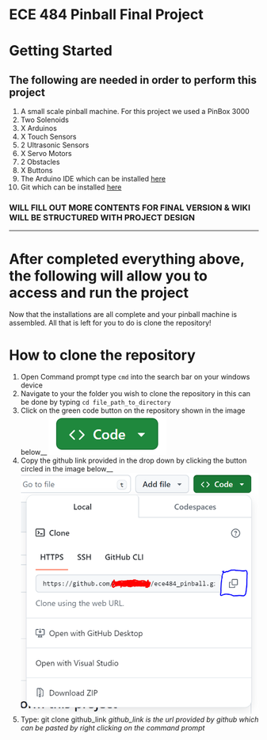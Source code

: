 # ECE 484 Pinball Final Project

# Getting Started
## The following are needed in order to perform this project
1. A small scale pinball machine. For this project we used a PinBox 3000
2. Two Solenoids
3. X Arduinos
4. X Touch Sensors
5. 2 Ultrasonic Sensors
6. X Servo Motors
7. 2 Obstacles
8. X Buttons
9. The Arduino IDE which can be installed [here](https://www.arduino.cc/en/software)
10. Git which can be installed [here](https://git-scm.com/downloads)

### WILL FILL OUT MORE CONTENTS FOR FINAL VERSION & WIKI WILL BE STRUCTURED WITH PROJECT DESIGN

---

# After completed everything above, the following will allow you to access and run the project
Now that the installations are all complete and your pinball machine is assembled. All that is left for you to do is clone the repository!

# How to clone the repository
1. Open Command prompt type `cmd` into the search bar on your windows device
2. Navigate to your the folder you wish to clone the repository in this can be done by typing `cd file_path_to_directory`
3. Click on the green code button on the repository shown in the image below__
![Green Code Button](/assets/images/code_button.PNG "Green Code Button")
4. Copy the github link provided in the drop down by clicking the button circled in the image below__
![Copy Clone URL](/assets/images/copy_clone.PNG "Copy Clone URL")
5. Type: git clone github_link *github_link is the url provided by github which can be pasted by right clicking on the command prompt*
